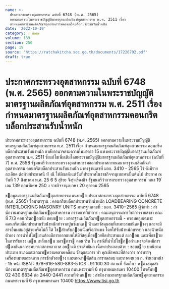 ```yaml
---
name: >-
  ประกาศกระทรวงอุตสาหกรรม ฉบับที่ 6748 (พ.ศ. 2565)
  ออกตามความในพระราชบัญญัติมาตรฐานผลิตภัณฑ์อุตสาหกรรม พ.ศ. 2511 เรื่อง
  กำหนดมาตรฐานผลิตภัณฑ์อุตสาหกรรมคอนกรีตบล็อกประสานรับน้ำหนัก
date: '2022-10-19'
category: ง พิเศษ
volume: 139
section: 250
page: 19
source: 'https://ratchakitcha.soc.go.th/documents/17226792.pdf'
draft: true
---
```


# ประกาศกระทรวงอุตสาหกรรม ฉบับที่ 6748 (พ.ศ. 2565) ออกตามความในพระราชบัญญัติมาตรฐานผลิตภัณฑ์อุตสาหกรรม พ.ศ. 2511 เรื่อง กำหนดมาตรฐานผลิตภัณฑ์อุตสาหกรรมคอนกรีตบล็อกประสานรับน้ำหนัก

ประกาศกระทรวงอุตสาหกรรม ฉบับที่ 6748 (พ.ศ. 2565) ออกตามความในพระราชบัญญัติมาตรฐานผลิตภัณฑ์อุตสาหกรรม พ.ศ. 2511 เรื่อง กำหนดมาตรฐานผลิตภัณฑ์อุตสาหกรรม คอนกรีตบล็อกประสานรับนาหนัก อาศัยอานาจตามความในมาตรา 15 แห่งพระราชบัญญัติมาตรฐานผลิตภัณฑ์อุตสาหกรรม พ.ศ. 2511 ซึ่งแก้ไขเพิ่มเติมโดยพระราชบัญญัติมาตรฐานผลิตภัณฑ์อุตสาหกรรม (ฉบับที่ 7) พ.ศ. 2558 รัฐมนตรีว่าการกระทรวงอุตสาหกรรมออกประกาศกาหนดมาตรฐานผลิตภัณฑ์อุตสาหกรรม คอนกรีตบล็อกประสานรับนาหนัก มาตรฐานเลขที่ มอก. 3410 - 2565 ไว้ ดังมีรายละเอียด ต่อท้ายประกาศนี ทั งนี ให้มีผลตังแต่วันที่ประกาศในราชกิจจานุเบกษาเป็นต้นไป ประกาศ ณ วันที่ 1 7 สิงหาคม พ.ศ. 25 6 5 สุริยะ จึงรุ่งเรืองกิจ รัฐมนตรีว่าการกระทรวงอุตสาหกรรม ้ หนา 19 ่ เลม 139 ตอนพิเศษ 250 ง ราชกิจจานุเบกษา 20 ตุลาคม 2565

ขอมูลมาตรฐานผลิตภัณฑอุตสาหกรรม แนบทายประกาศกระทรวงอุตสาหกรรม ฉบับที่ 6748 (พ.ศ. 2565) ชื่อมาตรฐาน : คอนกรีตบล็อกประสานรับน้ําหนัก LOADBEARING CONCRETE INTERLOCKING MASONRY UNITS มาตรฐานเลขที่ : มอก. 3410−2565 ผู้จัดทํา : สํานักงานมาตรฐานผลิตภัณฑอุตสาหกรรม กรรมการวิชาการ : คณะอนุกรรมการวิชาการรายสาขา คณะที่ 7/3 คอนกรีตกอผนัง ขอบขาย : มาตรฐานผลิตภัณฑอุตสาหกรรมนี้ - ครอบคลุมเฉพาะคอนกรีตบล็อกประสานรับน้ําหนักทําจากปูนซีเมนต น้ําและวัสดุผสมที่เหมาะสมชนิดตางๆ และจะมีสารอื่นผสมอยู่ด้วยหรือไม่ก็ ได้ ใชสําหรับกอผนังหรือกําแพง โดยให้รับน้ําหนักบรรทุก และน้ําหนัก ตัวเอง การนําไปใชงานต้องมีการออกแบบให้มีวัสดุเพื่อชวยยึดประสานแต่ ละกอน และเพื่อชวยในการรับแรง เชน เหล็กเสน มอรตาร คอนกรีต ใน กรณีที่นําไปใชกอกําแพงจะต้องมีการปองกันผลกระทบจากสภาพอากาศ อยางมี ประสิทธิผล เนื้อหาประกอบด้วย : ขอบขาย บทนิยาม ประเภท ขนาดและเกณฑความคลาดเคลื่อน วัสดุและการ ทํา คุณลักษณะที่ต้องการ การบรรจุ เครื่องหมายและฉลาก การชักตัวอยาง และเกณฑตัดสิน การทดสอบ และภาคผนวก ก. จํานวนหน้า : 15 หน้า ISBN : 978-616-580-883-5 ICS : 91.100.30 สถานที่ จัดเก็บ : หองสมุดสํานักงานมาตรฐานผลิตภัณฑอุตสาหกรรม ถนนพระรามที่ 6 กรุงเทพมหานคร 10400 โทรศัพท 02 430 6834 ต่อ 2440-2441 สถานที่จําหนาย : สํานักงานมาตรฐานผลิตภัณฑอุตสาหกรรม ถนนพระรามที่ 6 กรุงเทพมหานคร 10400 https://www.tisi.go.th
